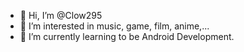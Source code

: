 - 👋 Hi, I’m @Clow295
- 👀 I’m interested in music, game, film, anime,...
- 🌱 I’m currently learning to be Android Development.
<!---
Clow295/Clow295 is a ✨ special ✨ repository because its `README.md` (this file) appears on your GitHub profile.
You can click the Preview link to take a look at your changes.
--->
